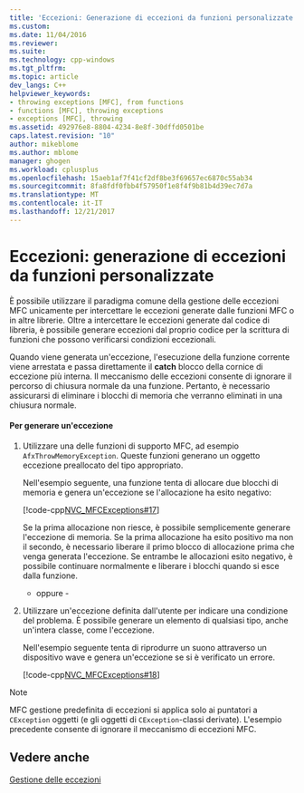```yaml
---
title: 'Eccezioni: Generazione di eccezioni da funzioni personalizzate | Documenti Microsoft'
ms.custom: 
ms.date: 11/04/2016
ms.reviewer: 
ms.suite: 
ms.technology: cpp-windows
ms.tgt_pltfrm: 
ms.topic: article
dev_langs: C++
helpviewer_keywords:
- throwing exceptions [MFC], from functions
- functions [MFC], throwing exceptions
- exceptions [MFC], throwing
ms.assetid: 492976e8-8804-4234-8e8f-30dffd0501be
caps.latest.revision: "10"
author: mikeblome
ms.author: mblome
manager: ghogen
ms.workload: cplusplus
ms.openlocfilehash: 15aeb1af7f41cf2df8be3f69657ec6870c55ab34
ms.sourcegitcommit: 8fa8fdf0fbb4f57950f1e8f4f9b81b4d39ec7d7a
ms.translationtype: MT
ms.contentlocale: it-IT
ms.lasthandoff: 12/21/2017
---
```

# <a name="exceptions-throwing-exceptions-from-your-own-functions"></a>Eccezioni: generazione di eccezioni da funzioni personalizzate
È possibile utilizzare il paradigma comune della gestione delle eccezioni MFC unicamente per intercettare le eccezioni generate dalle funzioni MFC o in altre librerie. Oltre a intercettare le eccezioni generate dal codice di libreria, è possibile generare eccezioni dal proprio codice per la scrittura di funzioni che possono verificarsi condizioni eccezionali.  
  
 Quando viene generata un'eccezione, l'esecuzione della funzione corrente viene arrestata e passa direttamente il **catch** blocco della cornice di eccezione più interna. Il meccanismo delle eccezioni consente di ignorare il percorso di chiusura normale da una funzione. Pertanto, è necessario assicurarsi di eliminare i blocchi di memoria che verranno eliminati in una chiusura normale.  
  
#### <a name="to-throw-an-exception"></a>Per generare un'eccezione  
  
1.  Utilizzare una delle funzioni di supporto MFC, ad esempio `AfxThrowMemoryException`. Queste funzioni generano un oggetto eccezione preallocato del tipo appropriato.  
  
     Nell'esempio seguente, una funzione tenta di allocare due blocchi di memoria e genera un'eccezione se l'allocazione ha esito negativo:  
  
     [!code-cpp[NVC_MFCExceptions#17](../mfc/codesnippet/cpp/exceptions-throwing-exceptions-from-your-own-functions_1.cpp)]  
  
     Se la prima allocazione non riesce, è possibile semplicemente generare l'eccezione di memoria. Se la prima allocazione ha esito positivo ma non il secondo, è necessario liberare il primo blocco di allocazione prima che venga generata l'eccezione. Se entrambe le allocazioni esito negativo, è possibile continuare normalmente e liberare i blocchi quando si esce dalla funzione.  
  
     - oppure -  
  
2.  Utilizzare un'eccezione definita dall'utente per indicare una condizione del problema. È possibile generare un elemento di qualsiasi tipo, anche un'intera classe, come l'eccezione.  
  
     Nell'esempio seguente tenta di riprodurre un suono attraverso un dispositivo wave e genera un'eccezione se si è verificato un errore.  
  
     [!code-cpp[NVC_MFCExceptions#18](../mfc/codesnippet/cpp/exceptions-throwing-exceptions-from-your-own-functions_2.cpp)]  
  
> [!NOTE]
>  MFC gestione predefinita di eccezioni si applica solo ai puntatori a `CException` oggetti (e gli oggetti di `CException`-classi derivate). L'esempio precedente consente di ignorare il meccanismo di eccezioni MFC.  
  
## <a name="see-also"></a>Vedere anche  
 [Gestione delle eccezioni](../mfc/exception-handling-in-mfc.md)


